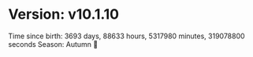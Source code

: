 # Version: v10.1.10
Time since birth: 3693 days, 88633 hours, 5317980 minutes, 319078800 seconds
Season: Autumn 🍁
